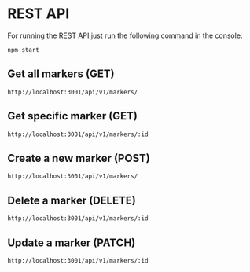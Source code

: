 # REST API

For running the REST API just run the following command in the console:

`npm start`

## Get all markers (GET)

`http://localhost:3001/api/v1/markers/`

## Get specific marker (GET)

`http://localhost:3001/api/v1/markers/:id`

## Create a new marker (POST)

`http://localhost:3001/api/v1/markers/`

## Delete a marker (DELETE)

`http://localhost:3001/api/v1/markers/:id`

## Update a marker (PATCH)

`http://localhost:3001/api/v1/markers/:id`
